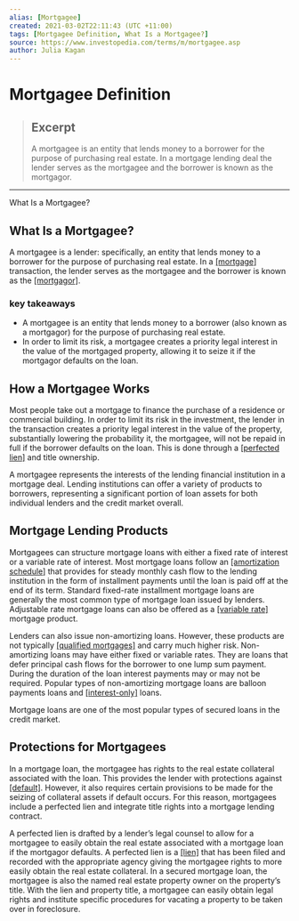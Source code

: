 ```yaml
---
alias: [Mortgagee]
created: 2021-03-02T22:11:43 (UTC +11:00)
tags: [Mortgagee Definition, What Is a Mortgagee?]
source: https://www.investopedia.com/terms/m/mortgagee.asp
author: Julia Kagan
---
```


# Mortgagee Definition

> ## Excerpt
> A mortgagee is an entity that lends money to a borrower for the purpose of purchasing real estate. In a mortgage lending deal the lender serves as the mortgagee and the borrower is known as the mortgagor.

---

What Is a Mortgagee?
## What Is a Mortgagee?

A mortgagee is a lender: specifically, an entity that lends money to a borrower for the purpose of purchasing real estate. In a [[mortgage]](https://www.investopedia.com/terms/m/mortgage.asp) transaction, the lender serves as the mortgagee and the borrower is known as the [[mortgagor]](https://www.investopedia.com/terms/m/mortgagor.asp).

### key takeaways

-   A mortgagee is an entity that lends money to a borrower (also known as a mortgagor) for the purpose of purchasing real estate.
-   In order to limit its risk, a mortgagee creates a priority legal interest in the value of the mortgaged property, allowing it to seize it if the mortgagor defaults on the loan.

## How a Mortgagee Works

Most people take out a mortgage to finance the purchase of a residence or commercial building. In order to limit its risk in the investment, the lender in the transaction creates a priority legal interest in the value of the property, substantially lowering the probability it, the mortgagee, will not be repaid in full if the borrower defaults on the loan. This is done through a [[perfected lien]](https://www.investopedia.com/terms/p/perfected-lien.asp) and title ownership.

A mortgagee represents the interests of the lending financial institution in a mortgage deal. Lending institutions can offer a variety of products to borrowers, representing a significant portion of loan assets for both individual lenders and the credit market overall.

## Mortgage Lending Products

Mortgagees can structure mortgage loans with either a fixed rate of interest or a variable rate of interest. Most mortgage loans follow an [[amortization schedule]](https://www.investopedia.com/terms/a/amortization_schedule.asp) that provides for steady monthly cash flow to the lending institution in the form of installment payments until the loan is paid off at the end of its term. Standard fixed-rate installment mortgage loans are generally the most common type of mortgage loan issued by lenders. Adjustable rate mortgage loans can also be offered as a [[variable rate]](https://www.investopedia.com/terms/v/variableinterestrate.asp) mortgage product.

Lenders can also issue non-amortizing loans. However, these products are not typically [[qualified mortgages]](https://www.investopedia.com/terms/q/qualified-mortgage.asp) and carry much higher risk. Non-amortizing loans may have either fixed or variable rates. They are loans that defer principal cash flows for the borrower to one lump sum payment. During the duration of the loan interest payments may or may not be required. Popular types of non-amortizing mortgage loans are balloon payments loans and [[interest-only]](https://www.investopedia.com/terms/i/interestonlymortgage.asp) loans.

Mortgage loans are one of the most popular types of secured loans in the credit market.

## Protections for Mortgagees

In a mortgage loan, the mortgagee has rights to the real estate collateral associated with the loan. This provides the lender with protections against [[default]](https://www.investopedia.com/terms/d/default2.asp). However, it also requires certain provisions to be made for the seizing of collateral assets if default occurs. For this reason, mortgagees include a perfected lien and integrate title rights into a mortgage lending contract.

A perfected lien is drafted by a lender’s legal counsel to allow for a mortgagee to easily obtain the real estate associated with a mortgage loan if the mortgagor defaults. A perfected lien is a [[lien]](https://www.investopedia.com/terms/l/lien.asp) that has been filed and recorded with the appropriate agency giving the mortgagee rights to more easily obtain the real estate collateral. In a secured mortgage loan, the mortgagee is also the named real estate property owner on the property’s title. With the lien and property title, a mortgagee can easily obtain legal rights and institute specific procedures for vacating a property to be taken over in foreclosure.
